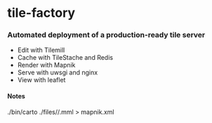 # tile-factory

### Automated deployment of a production-ready tile server

* Edit with Tilemill
* Cache with TileStache and Redis
* Render with Mapnik
* Serve with uwsgi and nginx
* View with leaflet


#### Notes
./bin/carto ./files/<your project>/<your project>.mml > mapnik.xml
